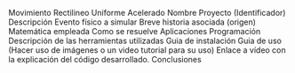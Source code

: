 Movimiento Rectilineo Uniforme Acelerado 
      Nombre  Proyecto  (Identificador)
      Descripción
      Evento  físico  a  simular
      Breve  historia  asociada  (origen)
      Matemática  empleada
      Como  se  resuelve
      Aplicaciones
      Programación
      Descripción  de  las  herramientas  utilizadas
      Guia  de  instalación
      Guia  de  uso  (Hacer  uso  de  imágenes  o  un  video  tutorial  para  su  uso)
      Enlace  a  vídeo  con  la  explicación  del  código  desarrollado.
     Conclusiones
